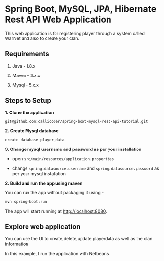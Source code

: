 # Spring Boot, MySQL, JPA, Hibernate Rest API Web Application

This web application is for registering player through a system called WarNet and also to create your clan.

## Requirements

1. Java - 1.8.x

2. Maven - 3.x.x

3. Mysql - 5.x.x

## Steps to Setup

**1. Clone the application**

```bash
git@github.com:callicoder/spring-boot-mysql-rest-api-tutorial.git
```

**2. Create Mysql database**
```bash
create database player_data
```

**3. Change mysql username and password as per your installation**

+ open `src/main/resources/application.properties`

+ change `spring.datasource.username` and `spring.datasource.password` as per your mysql installation

**2. Build and run the app using maven**

You can run the app without packaging it using -

```bash
mvn spring-boot:run
```

The app will start running at <http://localhost:8080>.

## Explore web application

You can use the UI to create,delete,update playerdata as well as the clan information

In this example, I run the application with Netbeans.